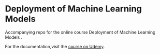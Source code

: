 # Deployment of Machine Learning Models
Accompanying repo for the online course Deployment of Machine Learning Models .

For the documentation,visit the [course on Udemy](https://www.udemy.com/deployment-of-machine-learning-models/?couponCode=TIDREPO).
